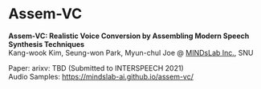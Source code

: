 # Assem-VC

**Assem-VC: Realistic Voice Conversion by Assembling Modern Speech Synthesis Techniques**<br>
Kang-wook Kim, Seung-won Park, Myun-chul Joe @ [MINDsLab Inc.](https://mindslab.ai), SNU

Paper: arixv: TBD (Submitted to INTERSPEECH 2021)<br>
Audio Samples: https://mindslab-ai.github.io/assem-vc/<br>
